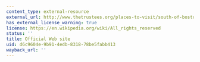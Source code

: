 ```yaml
---
content_type: external-resource
external_url: http://www.thetrustees.org/places-to-visit/south-of-boston/worlds-end.html
has_external_license_warning: true
license: https://en.wikipedia.org/wiki/All_rights_reserved
status: ''
title: Official Web site
uid: d6c9604e-9b91-4edb-8318-78be5fabb413
wayback_url: ''
---
```

